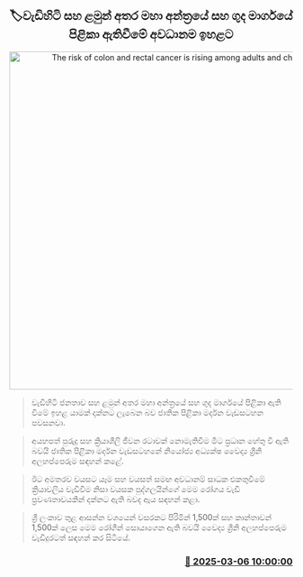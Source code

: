 <p align='center'><b><h2 align='center' title='The risk of colon and rectal cancer is rising among adults and children'>🏷වැඩිහිටි සහ ළමුන් අතර මහා අන්ත්‍රයේ සහ ගුද මාර්ගයේ පිළිකා ඇතිවීමේ අවධානම ඉහළට</h2></b></p>
<p align='center'><img src='https://helakuru.sgp1.cdn.digitaloceanspaces.com/esana/images/lib/cancer.jpg' width='600' alt='The risk of colon and rectal cancer is rising among adults and children'></p>

> වැඩිහිටි ජනතාව සහ ළමුන් අතර මහා අන්ත්‍රයේ සහ ගුද මාර්ගයේ පිළිකා ඇති වීමේ ඉහළ යාමක් දක්නට ලැබෙන බව ජාතික පිළිකා මර්දන වැඩසටහන පවසනවා.

> අයහපත් පුරුදු සහ ක්‍රියාශීලි ජීවන රටාවක් නොමැතිවීම මීට ප්‍රධාන හේතු වී ඇති බවයි ජාතික පිළිකා මර්දන වැඩසටහනේ නියෝජ්‍ය අධ්‍යක්ෂ වෛද්‍ය ශ්‍රීනි අලහප්පෙරුම සඳහන් කළේ.

> ඊට අමතරව වයසට යෑම සහ වයසත් සමඟ අවධානම් සාධක එකතුවීමේ ක්‍රියාවලිය වැඩිවීම නිසා වයසක පුද්ගලයින්ගේ මෙම රෝගය වැඩි ප්‍රවණතාවයකින් දක්නට ඇති බවද ඇය සඳහන් කළා.

> ශ්‍රී ලංකාව තුළ ආසන්න වශයෙන් වසරකට පිරිමින් 1,500ක් සහ කාන්තාවන් 1,500ක් ලෙස මෙම රෝගීන් සොයාගෙන ඇති බවයි වෛද්‍ය ශ්‍රීනි අලහප්පෙරුම වැඩිදුරටත් සඳහන් කර සිටියේ.



<h3 align='right'><a href='https://www.helakuru.lk/esana/p/108073/'>📅 2025-03-06 10:00:00</a></h3>
